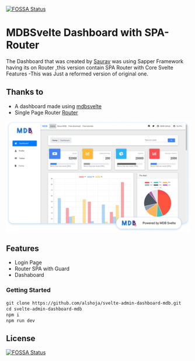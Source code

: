 [![FOSSA Status](https://app.fossa.com/api/projects/git%2Bgithub.com%2FSauravKanchan%2Fmdbsvelte-dashboard.svg?type=shield)](https://app.fossa.com/projects/git%2Bgithub.com%2FSauravKanchan%2Fmdbsvelte-dashboard?ref=badge_shield)

#  MDBSvelte Dashboard with SPA-Router
The Dashboard that was created by [Saurav](https://saurav.tech/mdbsvelte) was using Sapper Framework having its on Router  ,this version contain SPA Router with Core Svelte Features 
-This was Just a reformed version of original one.


## Thanks to
- A dashboard made using [mdbsvelte](https://saurav.tech/mdbsvelte)
- Single Page Router [Router](https://www.npmjs.com/package/svelte-router-spa)

![preview](preview.png)


## Features
- Login Page
- Router SPA with Guard
- Dashaboard 

### Getting Started 
```shell script
git clone https://github.com/alshoja/svelte-admin-dashboard-mdb.git
cd svelte-admin-dashboard-mdb
npm i
npm run dev
```


## License
[![FOSSA Status](https://app.fossa.com/api/projects/git%2Bgithub.com%2FSauravKanchan%2Fmdbsvelte-dashboard.svg?type=large)](https://app.fossa.com/projects/git%2Bgithub.com%2FSauravKanchan%2Fmdbsvelte-dashboard?ref=badge_large)

